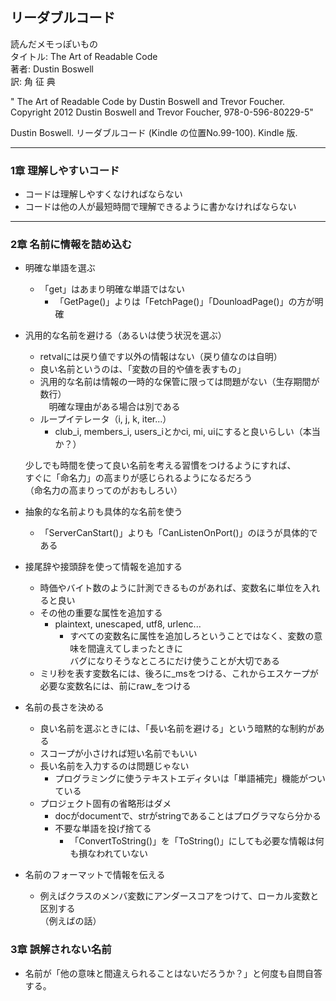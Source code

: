 ## リーダブルコード

読んだメモっぽいもの  
タイトル: The Art of Readable Code  
著者: Dustin Boswell  
訳: 角 征 典  

" The Art of Readable Code by Dustin Boswell and Trevor Foucher. Copyright 2012 Dustin Boswell and Trevor Foucher, 978-0-596-80229-5"  

Dustin Boswell. リーダブルコード (Kindle の位置No.99-100). Kindle 版. 

---

### 1章 理解しやすいコード

- コードは理解しやすくなければならない
- コードは他の人が最短時間で理解できるように書かなければならない
---

### 2章 名前に情報を詰め込む

- 明確な単語を選ぶ
  - 「get」はあまり明確な単語ではない
    - 「GetPage()」よりは「FetchPage()」「DounloadPage()」の方が明確

- 汎用的な名前を避ける（あるいは使う状況を選ぶ）
  - retvalには戻り値です以外の情報はない（戻り値なのは自明）
  - 良い名前というのは、「変数の目的や値を表すもの」
  - 汎用的な名前は情報の一時的な保管に限っては問題がない（生存期間が数行）  
  　明確な理由がある場合は別である
  - ループイテレータ（i, j, k, iter...）
    - club_i, members_i, users_iとかci, mi, uiにすると良いらしい（本当か？）

  少しでも時間を使って良い名前を考える習慣をつけるようにすれば、  
  すぐに「命名力」の高まりが感じられるようになるだろう  
  （命名力の高まりってのがおもしろい）

- 抽象的な名前よりも具体的な名前を使う
  - 「ServerCanStart()」よりも「CanListenOnPort()」のほうが具体的である

- 接尾辞や接頭辞を使って情報を追加する
  - 時価やバイト数のように計測できるものがあれば、変数名に単位を入れると良い
  - その他の重要な属性を追加する
    - plaintext, unescaped, utf8, urlenc...
      - すべての変数名に属性を追加しろということではなく、変数の意味を間違えてしまったときに  
        バグになりそうなところにだけ使うことが大切である
  - ミリ秒を表す変数名には、後ろに_msをつける、これからエスケープが必要な変数名には、前にraw_をつける

- 名前の長さを決める
  - 良い名前を選ぶときには、「長い名前を避ける」という暗黙的な制約がある  
  - スコープが小さければ短い名前でもいい
  - 長い名前を入力するのは問題じゃない
    - プログラミングに使うテキストエディタいは「単語補完」機能がついている
  - プロジェクト固有の省略形はダメ
    - docがdocumentで、strがstringであることはプログラマなら分かる
    - 不要な単語を投げ捨てる
      - 「ConvertToString()」を「ToString()」にしても必要な情報は何も損なわれていない

- 名前のフォーマットで情報を伝える
  - 例えばクラスのメンバ変数にアンダースコアをつけて、ローカル変数と区別する  
    （例えばの話）

### 3章 誤解されない名前

  - 名前が「他の意味と間違えられることはないだろうか？」と何度も自問自答する。

